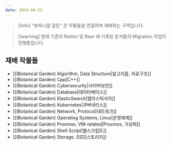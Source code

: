 ```yaml
---
date: 2024-04-23
---
```

> [!info] "보따니깔 갈든" 은 작물들을 연결하며 재배하는 구역입니다.

> [!warning] 현재 기존의 Notion 및 Bear 에 기록된 문서들의 Migration 작업이 진행중입니다.

## 재배 작물들

- [[(Botanical Garden) Algorithm, Data Structure|알고리즘, 자료구조]]
- [[(Botanical Garden) Cpp|C++]]
- [[(Botanical Garden) Cybersecurity|사이버보안]]
- [[(Botanical Garden) Database|데이터베이스]]
- [[(Botanical Garden) ElasticSearch|엘라스틱서치]]
- [[(Botanical Garden) Kubernetes|쿠버네티스]]
- [[(Botanical Garden) Network, Protocol|네트워크]]
- [[(Botanical Garden) Operating Systems, Linux|운영체제]]
- [[(Botanical Garden) Proxmox, VM-related|Proxmox, 가상화]]
- [[(Botanical Garden) Shell Script|쉘스크립트]]
- [[(Botanical Garden) Storage, SSD|스토리지]]